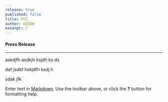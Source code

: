 ```yaml
---
release: true
published: false
title: XYZ
author: UGSDW
excerpt: /
---
```

#### Press Release

***

askdjfh asdkjh ksjdh ks ds

daf jsdkf hskjdfh ksdj h

sdak jfk

Enter text in [Markdown](http://daringfireball.net/projects/markdown/). Use the toolbar above, or click the **?** button for formatting help.
